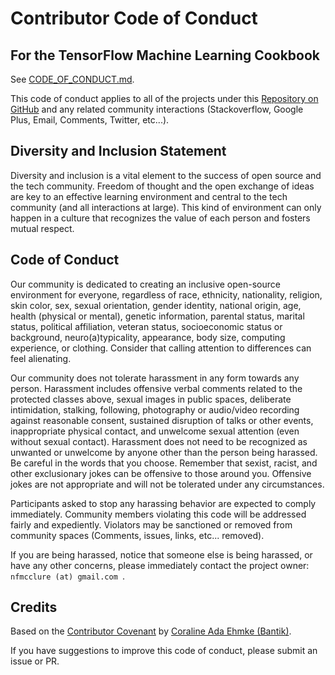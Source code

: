 # Contributor Code of Conduct

## For the TensorFlow Machine Learning Cookbook

See [CODE_OF_CONDUCT.md](https://github.com/nfmcclure/tensorflow_cookbook/CODE_OF_CONDUCT.md).

This code of conduct applies to all of the projects under this [Repository on GitHub](https://github.com/nfmcclure/tensorflow_cookbook) and any related community interactions (Stackoverflow, Google Plus, Email, Comments, Twitter, etc...).

## Diversity and Inclusion Statement

Diversity and inclusion is a vital element to the success of open source and the tech community. Freedom of thought and the open exchange of ideas are key to an effective learning environment and central to the tech community (and all interactions at large). This kind of environment can only happen in a culture that recognizes the value of each person and fosters mutual respect.

## Code of Conduct

Our community is dedicated to creating an inclusive open-source environment for everyone, regardless of race, ethnicity, nationality, religion, skin color, sex, sexual orientation, gender identity, national origin, age, health (physical or mental), genetic information, parental status, marital status, political affiliation, veteran status, socioeconomic status or background, neuro(a)typicality, appearance, body size, computing experience, or clothing. Consider that calling attention to differences can feel alienating.

Our community does not tolerate harassment in any form towards any person. Harassment includes offensive verbal comments related to the protected classes above, sexual images in public spaces, deliberate intimidation, stalking, following, photography or audio/video recording against reasonable consent, sustained disruption of talks or other events, inappropriate physical contact, and unwelcome sexual attention (even without sexual contact). Harassment does not need to be recognized as unwanted or unwelcome by anyone other than the person being harassed. Be careful in the words that you choose. Remember that sexist, racist, and other exclusionary jokes can be offensive to those around you. Offensive jokes are not appropriate and will not be tolerated under any circumstances.

Participants asked to stop any harassing behavior are expected to comply immediately. Community members violating this code will be addressed fairly and expediently. Violators may be sanctioned or removed from community spaces (Comments, issues, links, etc... removed).

If you are being harassed, notice that someone else is being harassed, or have any other concerns, please immediately contact the project owner: `nfmcclure (at) gmail.com `.

## Credits

Based on the [Contributor Covenant](https://github.com/Bantik/contributor_covenant) by [Coraline Ada Ehmke (Bantik)](https://github.com/Bantik).

If you have suggestions to improve this code of conduct, please submit an issue or PR.
